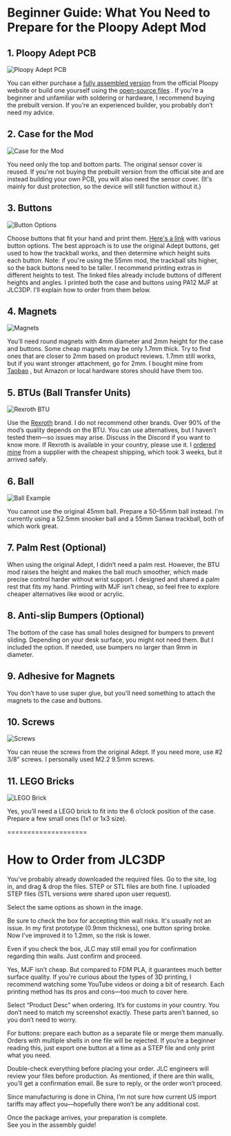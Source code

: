 
# Beginner Guide: What You Need to Prepare for the Ploopy Adept Mod

## 1. Ploopy Adept PCB
   ![Ploopy Adept PCB](https://github.com/Dexter-KBD/mod/blob/1e3f978ae3a59751fb3961051025207c8c4c8a05/50-55mm%20Ball%20(Thinner%20Bezel)/Image/What%20you%20need%20to%20prepare/ploopy%20adept%20pcb.JPEG?raw=true)

You can either purchase a [fully assembled version](https://ploopy.co/shop/adept-trackball-fully-assembled/)
 from the official Ploopy website or build one yourself using the [open-source files](https://github.com/ploopyco/adept-trackball/tree/master/hardware/electronics)
. If you're a beginner and unfamiliar with soldering or hardware, I recommend buying the prebuilt version. If you're an experienced builder, you probably don’t need my advice.

## 2. Case for the Mod
![Case for the Mod](https://github.com/Dexter-KBD/mod/blob/2214381592c6c7575f5236278ba0c75243d5aece/50-55mm%20Ball%20(Thinner%20Bezel)/Image/What%20you%20need%20to%20prepare/case.JPEG?raw=true)

You need only the top and bottom parts. The original sensor cover is reused. If you're not buying the prebuilt version from the official site and are instead building your own PCB, you will also need the sensor cover. (It's mainly for dust protection, so the device will still function without it.)

## 3. Buttons
![Button Options](https://github.com/Dexter-KBD/mod/blob/2214381592c6c7575f5236278ba0c75243d5aece/50-55mm%20Ball%20(Thinner%20Bezel)/Image/What%20you%20need%20to%20prepare/button.JPEG?raw=true)

Choose buttons that fit your hand and print them. [Here's a link](https://github.com/adept-anyball/mod/tree/master/buttons)
 with various button options. The best approach is to use the original Adept buttons, get used to how the trackball works, and then determine which height suits each button. Note: if you're using the 55mm mod, the trackball sits higher, so the back buttons need to be taller. I recommend printing extras in different heights to test. The linked files already include buttons of different heights and angles.
I printed both the case and buttons using PA12 MJF at JLC3DP. I'll explain how to order from them below.

## 4. Magnets
![Magnets](https://github.com/Dexter-KBD/mod/blob/86766393406f16cc5e7c91220ca6cac66c7ee5b8/50-55mm%20Ball%20(Thinner%20Bezel)/Image/What%20you%20need%20to%20prepare/magnet.JPEG?raw=true)

You’ll need round magnets with 4mm diameter and 2mm height for the case and buttons. Some cheap magnets may be only 1.7mm thick. Try to find ones that are closer to 2mm based on product reviews. 1.7mm still works, but if you want stronger attachment, go for 2mm. I bought mine from [Taobao](https://item.taobao.com/item.htm?_u=b206uqikd120b5&id=625305954944&spm=a1z09.2.0.0.7f582e8dCcXpoh)
, but Amazon or local hardware stores should have them too.

## 5. BTUs (Ball Transfer Units)
![Rexroth BTU](https://github.com/Dexter-KBD/mod/blob/86766393406f16cc5e7c91220ca6cac66c7ee5b8/50-55mm%20Ball%20(Thinner%20Bezel)/Image/What%20you%20need%20to%20prepare/rexroth.JPEG?raw=true)

Use the [Rexroth](https://www.robaraindustries.com/en/product/42563/ball-transfer-units-r053010810-ku-b8-ofk-rex.html)
 brand. I do not recommend other brands. Over 90% of the mod’s quality depends on the BTU. You can use alternatives, but I haven’t tested them—so issues may arise. Discuss in the Discord if you want to know more. If Rexroth is available in your country, please use it. I [ordered mine](https://www.robaraindustries.com/en/product/42563/ball-transfer-units-r053010810-ku-b8-ofk-rex.html)
 from a supplier with the cheapest shipping, which took 3 weeks, but it arrived safely.

## 6. Ball
![Ball Example](https://github.com/Dexter-KBD/mod/blob/d0c041ce82b9a391e1d5a0b9aec43c3216a7e157/50-55mm%20Ball%20(Thinner%20Bezel)/Image/What%20you%20need%20to%20prepare/ball.JPEG?raw=true)

You cannot use the original 45mm ball. Prepare a 50–55mm ball instead. I'm currently using a 52.5mm snooker ball and a 55mm Sanwa trackball, both of which work great.

## 7. Palm Rest (Optional)
When using the original Adept, I didn’t need a palm rest. However, the BTU mod raises the height and makes the ball much smoother, which made precise control harder without wrist support. I designed and shared a palm rest that fits my hand. Printing with MJF isn’t cheap, so feel free to explore cheaper alternatives like wood or acrylic.

## 8. Anti-slip Bumpers (Optional)
The bottom of the case has small holes designed for bumpers to prevent sliding. Depending on your desk surface, you might not need them. But I included the option. If needed, use bumpers no larger than 9mm in diameter.

## 9. Adhesive for Magnets
You don’t have to use super glue, but you'll need something to attach the magnets to the case and buttons.

## 10. Screws
![Screws](https://github.com/Dexter-KBD/mod/blob/d0c041ce82b9a391e1d5a0b9aec43c3216a7e157/50-55mm%20Ball%20(Thinner%20Bezel)/Image/What%20you%20need%20to%20prepare/screw.JPEG?raw=true)

You can reuse the screws from the original Adept. If you need more, use #2 3/8" screws. I personally used M2.2 9.5mm screws.

## 11. LEGO Bricks
![LEGO Brick](https://github.com/Dexter-KBD/mod/blob/d0c041ce82b9a391e1d5a0b9aec43c3216a7e157/50-55mm%20Ball%20(Thinner%20Bezel)/Image/What%20you%20need%20to%20prepare/brick.JPEG?raw=true)

Yes, you’ll need a LEGO brick to fit into the 6 o’clock position of the case. Prepare a few small ones (1x1 or 1x3 size).

====================

# How to Order from JLC3DP

You’ve probably already downloaded the required files. Go to the site, log in, and drag & drop the files. STEP or STL files are both fine. I uploaded STEP files (STL versions were shared upon user request).

Select the same options as shown in the image.

Be sure to check the box for accepting thin wall risks. It's usually not an issue. In my first prototype (0.9mm thickness), one button spring broke. Now I’ve improved it to 1.2mm, so the risk is lower.

Even if you check the box, JLC may still email you for confirmation regarding thin walls. Just confirm and proceed.

Yes, MJF isn’t cheap. But compared to FDM PLA, it guarantees much better surface quality. If you're curious about the types of 3D printing, I recommend watching some YouTube videos or doing a bit of research. Each printing method has its pros and cons—too much to cover here.

Select “Product Desc” when ordering. It’s for customs in your country. You don’t need to match my screenshot exactly. These parts aren’t banned, so you don’t need to worry.

For buttons: prepare each button as a separate file or merge them manually. Orders with multiple shells in one file will be rejected. If you’re a beginner reading this, just export one button at a time as a STEP file and only print what you need.

Double-check everything before placing your order.
JLC engineers will review your files before production. As mentioned, if there are thin walls, you’ll get a confirmation email. Be sure to reply, or the order won’t proceed.

Since manufacturing is done in China, I’m not sure how current US import tariffs may affect you—hopefully there won’t be any additional cost.

Once the package arrives, your preparation is complete.  
See you in the assembly guide!
